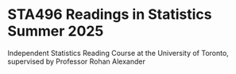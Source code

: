 # STA496 Readings in Statistics Summer 2025
Independent Statistics Reading Course at the University of Toronto, supervised by Professor Rohan Alexander
